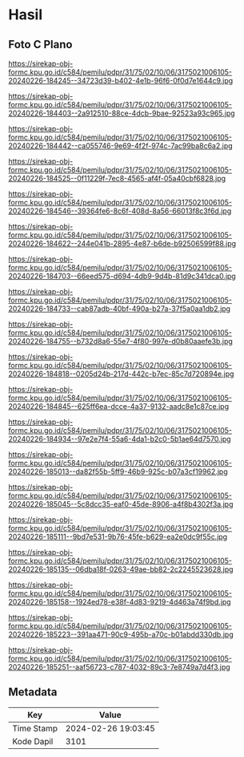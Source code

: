 # Hasil

## Foto C Plano

https://sirekap-obj-formc.kpu.go.id/c584/pemilu/pdpr/31/75/02/10/06/3175021006105-20240226-184245--34723d39-b402-4e1b-96f6-0f0d7e1644c9.jpg

https://sirekap-obj-formc.kpu.go.id/c584/pemilu/pdpr/31/75/02/10/06/3175021006105-20240226-184403--2a912510-88ce-4dcb-9bae-92523a93c965.jpg

https://sirekap-obj-formc.kpu.go.id/c584/pemilu/pdpr/31/75/02/10/06/3175021006105-20240226-184442--ca055746-9e69-4f2f-974c-7ac99ba8c6a2.jpg

https://sirekap-obj-formc.kpu.go.id/c584/pemilu/pdpr/31/75/02/10/06/3175021006105-20240226-184525--0f11229f-7ec8-4565-af4f-05a40cbf6828.jpg

https://sirekap-obj-formc.kpu.go.id/c584/pemilu/pdpr/31/75/02/10/06/3175021006105-20240226-184546--39364fe6-8c6f-408d-8a56-66013f8c3f6d.jpg

https://sirekap-obj-formc.kpu.go.id/c584/pemilu/pdpr/31/75/02/10/06/3175021006105-20240226-184622--244e041b-2895-4e87-b6de-b92506599f88.jpg

https://sirekap-obj-formc.kpu.go.id/c584/pemilu/pdpr/31/75/02/10/06/3175021006105-20240226-184703--66eed575-d694-4db9-9d4b-81d9c341dca0.jpg

https://sirekap-obj-formc.kpu.go.id/c584/pemilu/pdpr/31/75/02/10/06/3175021006105-20240226-184733--cab87adb-40bf-490a-b27a-37f5a0aa1db2.jpg

https://sirekap-obj-formc.kpu.go.id/c584/pemilu/pdpr/31/75/02/10/06/3175021006105-20240226-184755--b732d8a6-55e7-4f80-997e-d0b80aaefe3b.jpg

https://sirekap-obj-formc.kpu.go.id/c584/pemilu/pdpr/31/75/02/10/06/3175021006105-20240226-184818--0205d24b-217d-442c-b7ec-85c7d720894e.jpg

https://sirekap-obj-formc.kpu.go.id/c584/pemilu/pdpr/31/75/02/10/06/3175021006105-20240226-184845--625ff6ea-dcce-4a37-9132-aadc8e1c87ce.jpg

https://sirekap-obj-formc.kpu.go.id/c584/pemilu/pdpr/31/75/02/10/06/3175021006105-20240226-184934--97e2e7f4-55a6-4da1-b2c0-5b1ae64d7570.jpg

https://sirekap-obj-formc.kpu.go.id/c584/pemilu/pdpr/31/75/02/10/06/3175021006105-20240226-185013--da82f55b-5ff9-46b9-925c-b07a3cf19962.jpg

https://sirekap-obj-formc.kpu.go.id/c584/pemilu/pdpr/31/75/02/10/06/3175021006105-20240226-185045--5c8dcc35-eaf0-45de-8906-a4f8b4302f3a.jpg

https://sirekap-obj-formc.kpu.go.id/c584/pemilu/pdpr/31/75/02/10/06/3175021006105-20240226-185111--9bd7e531-9b76-45fe-b629-ea2e0dc9f55c.jpg

https://sirekap-obj-formc.kpu.go.id/c584/pemilu/pdpr/31/75/02/10/06/3175021006105-20240226-185135--06dba18f-0263-49ae-bb82-2c2245523628.jpg

https://sirekap-obj-formc.kpu.go.id/c584/pemilu/pdpr/31/75/02/10/06/3175021006105-20240226-185158--1924ed78-e38f-4d83-9219-4d463a74f9bd.jpg

https://sirekap-obj-formc.kpu.go.id/c584/pemilu/pdpr/31/75/02/10/06/3175021006105-20240226-185223--391aa471-90c9-495b-a70c-b01abdd330db.jpg

https://sirekap-obj-formc.kpu.go.id/c584/pemilu/pdpr/31/75/02/10/06/3175021006105-20240226-185251--aaf56723-c787-4032-89c3-7e8749a7d4f3.jpg


## Metadata

| Key        | Value               |
| ---------- | ------------------- |
| Time Stamp | 2024-02-26 19:03:45 |
| Kode Dapil | 3101                |



